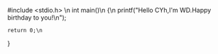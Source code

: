 #include <stdio.h> \n
int main()\n
{\n
	printf("Hello CYh,I'm WD.Happy birthday to you!\n");

	return 0;\n
}